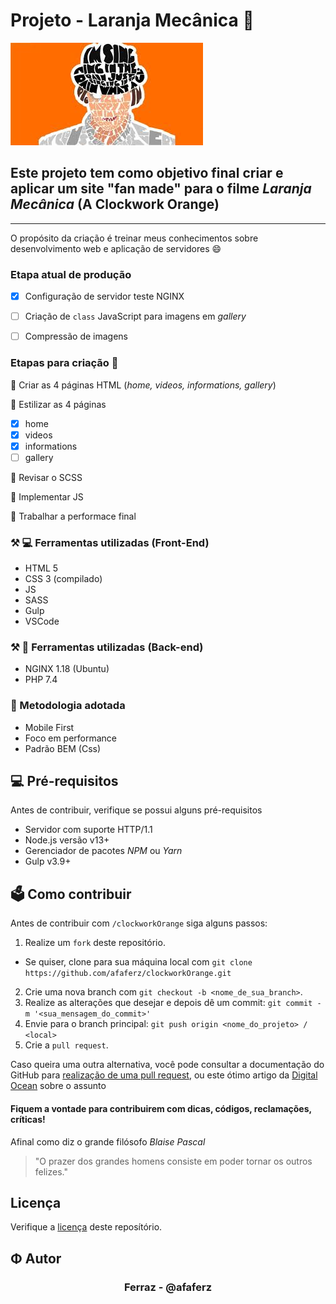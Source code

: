 # Projeto - Laranja Mecânica 🍊
![](/src/assets/img/clockworkOranga-readme.jpeg)

## Este projeto tem como objetivo final criar e aplicar um site "fan made" para o filme _Laranja Mecânica_ (A Clockwork Orange)
___
O propósito da criação é treinar meus conhecimentos sobre desenvolvimento web e aplicação de servidores 😄


### Etapa atual de produção 
 - [X] Configuração de servidor teste NGINX
 - [ ] Criação de ```class``` JavaScript para imagens em _gallery_
 - [ ] Compressão de imagens


### Etapas para criação 📌
🔶 Criar as 4 páginas HTML (_home, videos, informations, gallery_)

🔶 Estilizar as 4 páginas
  - [x] home
  - [x] videos
  - [x] informations
  - [ ] gallery

🔶 Revisar o SCSS

🔶 Implementar JS

🔶 Trabalhar a performace final

### ⚒️ 💻 Ferramentas utilizadas (Front-End)
  - HTML 5 
  - CSS 3 (compilado)
  - JS
  - SASS 
  - Gulp
  - VSCode

### ⚒️ 📡 Ferramentas utilizadas (Back-end)
  - NGINX 1.18 (Ubuntu)
  - PHP 7.4 
  ### 📄 Metodologia adotada
  - Mobile First
  - Foco em performance
  - Padrão BEM (Css)

## 💻 Pré-requisitos 

Antes de contribuir, verifique se possui alguns pré-requisitos
* Servidor com suporte HTTP/1.1 
* Node.js versão v13+ 
* Gerenciador de pacotes _NPM_ ou _Yarn_
* Gulp v3.9+

## 🗳️ Como contribuir
Antes de contribuir com `/clockworkOrange` siga alguns passos:

1. Realize um `fork` deste repositório.
 - Se quiser, clone para sua máquina local com `git clone https://github.com/afaferz/clockworkOrange.git`
2. Crie uma nova branch com `git checkout -b <nome_de_sua_branch>`.
3. Realize as alterações que desejar e depois dê um commit: `git commit -m '<sua_mensagem_do_commit>'`
4. Envie para o branch principal: `git push origin <nome_do_projeto> / <local>`
5. Crie a `pull request`.

Caso queira uma outra alternativa, você pode consultar a documentação do GitHub para [realização de uma pull request](https://help.github.com/en/github/collaborating-with-issues-and-pull-requests/creating-a-pull-request), ou este ótimo artigo da [Digital Ocean](https://www.digitalocean.com/community/tutorials/como-criar-um-pull-request-no-github-pt) sobre o assunto

#### Fiquem a vontade para contribuirem com dicas, códigos, reclamações, críticas! 
Afinal como diz o grande filósofo _Blaise Pascal_

> "O prazer dos grandes homens consiste em poder tornar os outros felizes." 
## Licença

Verifique a [licença](https://github.com/afaferz/clockworkOrange/blob/main/LICENSE.md) deste reposítório.

## Φ Autor
<h3 style="text-align:center"> Ferraz - @afaferz </h3>